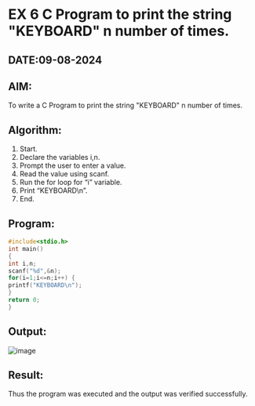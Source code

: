 # EX 6 C Program to print the string "KEYBOARD" n number of times.
## DATE:09-08-2024
## AIM:
To write a C Program to print the string "KEYBOARD" n number of times.

## Algorithm:
1. Start. 
2. Declare the variables i,n. 
3. Prompt the user to enter a value. 
4. Read the value using scanf. 
5. Run the for loop for “i” variable. 
6. Print “KEYBOARD\n”. 
7. End.    

## Program:
```c program
#include<stdio.h> 
int main() 
{ 
int i,n; 
scanf("%d",&n); 
for(i=1;i<=n;i++) {
printf("KEYBOARD\n"); 
}
return 0; 
} 
```

## Output:

![image](https://github.com/user-attachments/assets/f0b9e4ab-95fd-44c7-9166-f6d6dd5b6f02)


## Result:
Thus the program was executed and the output was verified successfully.
